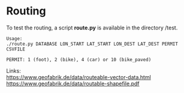 # Routing

To test the routing, a script **route.py** is available in the directory /test.

```
Usage:
./route.py DATABASE LON_START LAT_START LON_DEST LAT_DEST PERMIT CSVFILE

PERMIT: 1 (foot), 2 (bike), 4 (car) or 10 (bike_paved)
```

Links:  
<https://www.geofabrik.de/data/routeable-vector-data.html>  
<https://www.geofabrik.de/data/routable-shapefile.pdf>  

